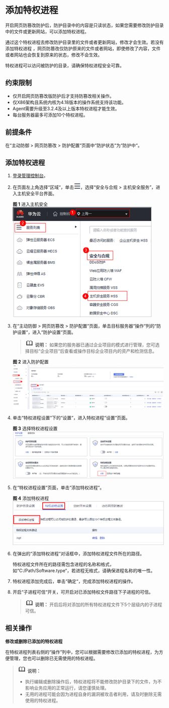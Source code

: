 # 添加特权进程<a name="hss_01_0466"></a>

开启网页防篡改防护后，防护目录中的内容是只读状态，如果您需要修改防护目录中的文件或更新网站，可以添加特权进程。

通过这个特权进程去修改防护目录里的文件或者更新网站，修改才会生效。若没有添加特权进程 ，网页防篡改仅防护原来的文件或者网站，即使修改了内容，文件或者网站也会恢复到原来的状态，修改不会生效。

特权进程可以访问被防护的目录，请确保特权进程安全可靠。

## 约束限制<a name="section112495541074"></a>

-   仅开启网页防篡改版防护后才支持防篡改相关操作。
-   仅X86架构且系统内核为4.18版本的操作系统支持该功能。
-   Agent需要升级至3.2.4及以上版本特权进程才能生效。
-   每台服务器最多可添加10个特权进程。

## 前提条件<a name="section2256777914731"></a>

在“主动防御  \>  网页防篡改  \>  防护配置“页面中“防护状态“为“防护中“。

## 添加特权进程<a name="section156858415552"></a>

1.  [登录管理控制台](https://console.huaweicloud.com/?locale=zh-cn)。
2.  在页面左上角选择“区域“，单击![](figures/zh-cn_image_0000001517317834.png)，选择“安全与合规 \> 主机安全服务”，进入主机安全平台界面。

    **图 1**  进入主机安全<a name="hss_01_0234_fig1855613765114"></a>  
    ![](figures/进入主机安全.png "进入主机安全")

3.  在“主动防御  \>  网页防篡改  \>  防护配置“页面，单击目标服务器“操作“列的“防护设置“，进入“防护设置“页面。

    >![](public_sys-resources/icon-note.gif) **说明：** 
    >如果您的服务器已通过企业项目的模式进行管理，您可选择目标“企业项目“后查看或操作目标企业项目内的资产和检测信息。

    **图 2**  进入防护配置<a name="fig20365181613515"></a>  
    ![](figures/进入防护配置.png "进入防护配置")

4.  单击“特权进程设置“下的“设置“，进入特权进程“设置“页面。

    **图 3**  选择特权进程设置<a name="fig487552692019"></a>  
    ![](figures/选择特权进程设置.png "选择特权进程设置")

5.  在“特权进程设置“页面，单击“添加特权进程“。

    **图 4**  添加特权进程<a name="fig169916484292"></a>  
    ![](figures/添加特权进程.png "添加特权进程")

6.  在弹出的“添加特权进程“对话框中，添加特权进程文件所在的路径。

    特权进程文件所在的路径需包含进程的名称和格式，如“C:/Path/Software.type“，若进程无格式，请确保进程名称的唯一性。

7.  特权进程添加完成后，单击“确定“，完成添加特权进程的操作。
8.  开启“子进程可信“开关，可开启对已添加特权文件路径下子进程的可信。

    >![](public_sys-resources/icon-note.gif) **说明：** 
    >开启后将对添加的所有特权进程文件下5个层级内的子进程可信。

## 相关操作<a name="section14102713161317"></a>

**修改或删除已添加的特权进程**

在特权进程列表右侧的“操作”列中，您可以根据需要修改已添加的特权进程，为方便管理，您也可以删除已无需使用的特权进程。

>![](public_sys-resources/icon-note.gif) **说明：** 
>-   执行编辑或删除操作后，特权进程将不能修改防护目录下的文件，为不影响业务应用的正常运行，请您谨慎处理。
>-   无用的进程可能会因为进程自身的漏洞被攻击者利用，请及时删除无需使用的特权进程。


